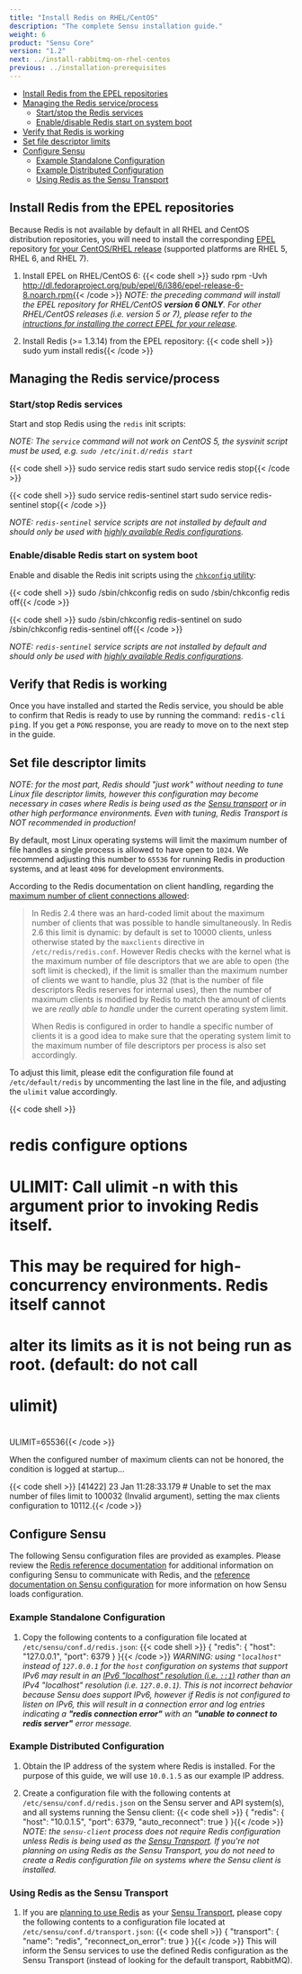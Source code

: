 ```yaml
---
title: "Install Redis on RHEL/CentOS"
description: "The complete Sensu installation guide."
weight: 6
product: "Sensu Core"
version: "1.2"
next: ../install-rabbitmq-on-rhel-centos
previous: ../installation-prerequisites
---
```


- [Install Redis from the EPEL repositories](#install-redis-from-the-epel-repositories)
- [Managing the Redis service/process](#manage-the-redis-service-process)
  - [Start/stop the Redis services](#startstop-the-redis-services)
  - [Enable/disable Redis start on system boot](#enabledisable-redis-start-on-system-boot)
- [Verify that Redis is working](#verify-that-redis-is-working)
- [Set file descriptor limits](#set-file-descriptor-limits)
- [Configure Sensu](#configure-sensu)
  - [Example Standalone Configuration](#example-standalone-configuration)
  - [Example Distributed Configuration](#example-distributed-configuration)
  - [Using Redis as the Sensu Transport](#using-redis-as-the-sensu-transport)

## Install Redis from the EPEL repositories

Because Redis is not available by default in all RHEL and CentOS distribution
repositories, you will need to install the corresponding [EPEL][1] repository
[for your CentOS/RHEL release][2] (supported platforms are RHEL 5, RHEL 6, and
RHEL 7).

1. Install EPEL on RHEL/CentOS 6:
   {{< code shell >}}
sudo rpm -Uvh http://dl.fedoraproject.org/pub/epel/6/i386/epel-release-6-8.noarch.rpm{{< /code >}}
   _NOTE: the preceding command will install the EPEL repository for
   RHEL/CentOS **version 6 ONLY**. For other RHEL/CentOS releases (i.e. version
   5 or 7), please refer to the [intructions for installing the correct EPEL for
   your release][2]._

2. Install Redis (>= 1.3.14) from the EPEL repository:
   {{< code shell >}}
sudo yum install redis{{< /code >}}

## Managing the Redis service/process

### Start/stop Redis services

Start and stop Redis using the `redis` init scripts:

_NOTE: The `service` command will not work on CentOS 5, the sysvinit
script must be used, e.g. `sudo /etc/init.d/redis start`_

{{< code shell >}}
sudo service redis start
sudo service redis stop{{< /code >}}

{{< code shell >}}
sudo service redis-sentinel start
sudo service redis-sentinel stop{{< /code >}}

_NOTE: `redis-sentinel` service scripts are not installed by default and should
only be used with [highly available Redis configurations][10]._

### Enable/disable Redis start on system boot

Enable and disable the Redis init scripts using the [`chkconfig` utility][3]:

{{< code shell >}}
sudo /sbin/chkconfig redis on
sudo /sbin/chkconfig redis off{{< /code >}}

{{< code shell >}}
sudo /sbin/chkconfig redis-sentinel on
sudo /sbin/chkconfig redis-sentinel off{{< /code >}}

_NOTE: `redis-sentinel` service scripts are not installed by default and should
only be used with [highly available Redis configurations][10]._

## Verify that Redis is working

Once you have installed and started the Redis service, you should be able to
confirm that Redis is ready to use by running the command:  <kbd>redis-cli
ping</kbd>. If you get a `PONG` response, you are ready to move on to the next
step in the guide.

## Set file descriptor limits

_NOTE: for the most part, Redis should "just work" without needing to tune Linux
file descriptor limits, however this configuration may become necessary in cases
where Redis is being used as the [Sensu transport][6] or in other high
performance environments. Even with tuning, Redis Transport is NOT recommended in production!_

By default, most Linux operating systems will limit the maximum number of file
handles a single process is allowed to have open to `1024`. We recommend
adjusting this number to `65536` for running Redis in production systems, and at
least `4096` for development environments.

According to the Redis documentation on client handling, regarding the [maximum
number of client connections allowed][9]:

> In Redis 2.4 there was an hard-coded limit about the maximum number of clients
  that was possible to handle simultaneously. In Redis 2.6 this limit is
  dynamic: by default is set to 10000 clients, unless otherwise stated by the
  `maxclients` directive in `/etc/redis/redis.conf`. However Redis checks with
  the kernel what is the maximum number of file descriptors that we are able to
  open (the soft limit is checked), if the limit is smaller than the maximum
  number of clients we want to handle, plus 32 (that is the number of file
  descriptors Redis reserves for internal uses), then the number of maximum
  clients is modified by Redis to match the amount of clients we are _really
  able to handle_ under the current operating system limit.
>
> When Redis is configured in order to handle a specific number of clients it is
  a good idea to make sure that the operating system limit to the maximum number
  of file descriptors per process is also set accordingly.

To adjust this limit, please edit the configuration file found at
`/etc/default/redis` by uncommenting the last line in the file, and
adjusting the `ulimit` value accordingly.

{{< code shell >}}
# redis configure options
#
# ULIMIT: Call ulimit -n with this argument prior to invoking Redis itself.
# This may be required for high-concurrency environments. Redis itself cannot
# alter its limits as it is not being run as root. (default: do not call
# ulimit)
#
ULIMIT=65536{{< /code >}}

When the configured number of maximum clients can not be honored, the condition
is logged at startup...

{{< code shell >}}
[41422] 23 Jan 11:28:33.179 # Unable to set the max number of files limit to 100032 (Invalid argument), setting the max clients configuration to 10112.{{< /code >}}

## Configure Sensu

The following Sensu configuration files are provided as examples. Please review
the [Redis reference documentation][4] for additional information on configuring
Sensu to communicate with Redis, and the [reference documentation on Sensu
configuration][5] for more information on how Sensu loads configuration.

### Example Standalone Configuration

1. Copy the following contents to a configuration file located at
   `/etc/sensu/conf.d/redis.json`:
   {{< code shell >}}
{
  "redis": {
    "host": "127.0.0.1",
    "port": 6379
  }
}{{< /code >}}
   _WARNING: using `"localhost"` instead of `127.0.0.1` for the `host`
   configuration on systems that support IPv6 may result in an [IPv6 "localhost"
   resolution (i.e. `::1`)][8] rather than an IPv4 "localhost" resolution (i.e.
   `127.0.0.1`). This is not incorrect behavior because Sensu does support IPv6,
   however if Redis is not configured to listen on IPv6, this will result in a
   connection error and log entries indicating a **"redis connection error"**
   with an **"unable to connect to redis server"** error message._

### Example Distributed Configuration

1. Obtain the IP address of the system where Redis is installed. For the purpose
   of this guide, we will use `10.0.1.5` as our example IP address.

2. Create a configuration file  with the following contents at
   `/etc/sensu/conf.d/redis.json` on the Sensu server and API system(s), and all
   systems running the Sensu client:
   {{< code shell >}}
{
  "redis": {
    "host": "10.0.1.5",
    "port": 6379,
    "auto_reconnect": true
  }
}{{< /code >}}
   _NOTE: the `sensu-client` process does not require Redis configuration
   unless Redis is being used as the [Sensu Transport][6]. If you're not
   planning on using Redis as the Sensu Transport, you do not need to create a
   Redis configuration file on systems where the Sensu client is installed._

### Using Redis as the Sensu Transport

1. If you are [planning to use Redis][7] as your [Sensu Transport][6], please
   copy the following contents to a configuration file located at
   `/etc/sensu/conf.d/transport.json`:
   {{< code shell >}}
{
  "transport": {
    "name": "redis",
    "reconnect_on_error": true
  }
}{{< /code >}}
   This will inform the Sensu services to use the defined Redis configuration as
   the Sensu Transport (instead of looking for the default transport, RabbitMQ).

[1]:  https://fedoraproject.org/wiki/EPEL
[2]:  http://fedoraproject.org/wiki/EPEL/FAQ#howtouse
[3]:  https://access.redhat.com/documentation/en-US/Red_Hat_Enterprise_Linux/6/html/Deployment_Guide/s2-services-chkconfig.html
[4]:  ../../reference/redis
[5]:  ../../reference/configuration
[6]:  ../../reference/transport
[7]:  ../installation-prerequisites/#selecting-a-transport
[8]:  https://en.wikipedia.org/wiki/IPv6_address#Local_addresses
[9]:  http://redis.io/topics/clients#maximum-number-of-clients
[10]: ../../reference/redis/#redis-high-availability-configuration
